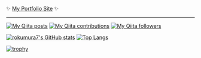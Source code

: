 ✨ [My Portfolio Site](https://rokumura7.github.io/) ✨

---

[![My Qiita posts](https://qiita-badge.apiapi.app/s/rokumura7/posts.svg)](http://qiita.com/rokumura7)
[![My Qiita contributions](https://qiita-badge.apiapi.app/s/rokumura7/contributions.svg)](http://qiita.com/rokumura7)
[![My Qiita followers](https://qiita-badge.apiapi.app/s/rokumura7/followers.svg)](http://qiita.com/rokumura7)

[![rokumura7's GitHub stats](https://github-readme-stats.vercel.app/api?username=rokumura7&count_private=true&show_icons=true&theme=radical)](https://github.com/anuraghazra/github-readme-stats)
[![Top Langs](https://github-readme-stats.vercel.app/api/top-langs/?username=rokumura7&layout=compact&theme=radical)](https://github.com/anuraghazra/github-readme-stats)

[![trophy](https://github-profile-trophy.vercel.app/?username=rokumura7&theme=darkhub)](https://github.com/rokumura7)
